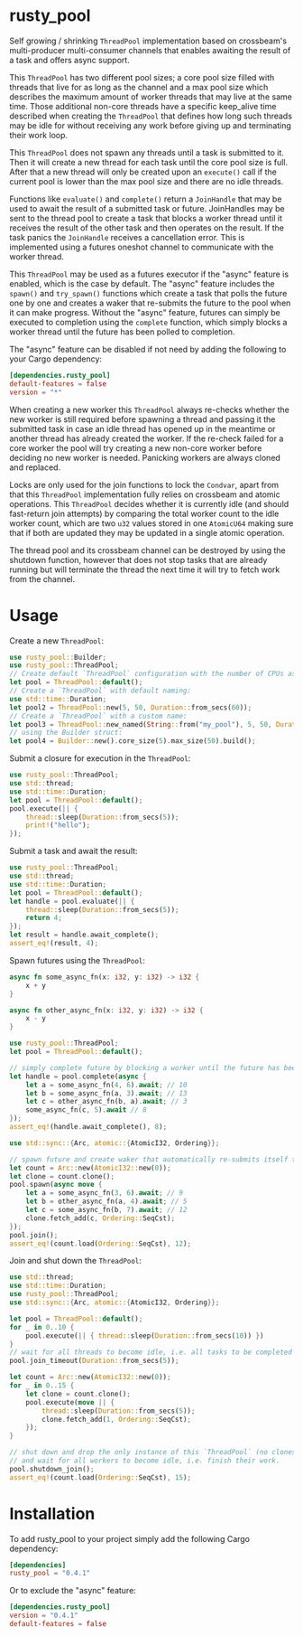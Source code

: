 # rusty_pool

Self growing / shrinking `ThreadPool` implementation based on crossbeam's
multi-producer multi-consumer channels that enables awaiting the result of a
task and offers async support.

This `ThreadPool` has two different pool sizes; a core pool size filled with
threads that live for as long as the channel and a max pool size which describes
the maximum amount of worker threads that may live at the same time.
Those additional non-core threads have a specific keep_alive time described when
creating the `ThreadPool` that defines how long such threads may be idle for
without receiving any work before giving up and terminating their work loop.

This `ThreadPool` does not spawn any threads until a task is submitted to it.
Then it will create a new thread for each task until the core pool size is full.
After that a new thread will only be created upon an `execute()` call if the
current pool is lower than the max pool size and there are no idle threads.

Functions like `evaluate()` and `complete()` return a `JoinHandle` that may be used
to await the result of a submitted task or future. JoinHandles may be sent to the
thread pool to create a task that blocks a worker thread until it receives the
result of the other task and then operates on the result. If the task panics the
`JoinHandle` receives a cancellation error. This is implemented using a futures
oneshot channel to communicate with the worker thread.

This `ThreadPool` may be used as a futures executor if the "async" feature is enabled,
which is the case by default. The "async" feature includes the `spawn()` and
`try_spawn()` functions which create a task that polls the future one by one and
creates a waker that re-submits the future to the pool when it can make progress.
Without the "async" feature, futures can simply be executed to completion using
the `complete` function, which simply blocks a worker thread until the future has
been polled to completion.

The "async" feature can be disabled if not need by adding the following to your
Cargo dependency:
```toml
[dependencies.rusty_pool]
default-features = false
version = "*"
```

When creating a new worker this `ThreadPool` always re-checks whether the new worker
is still required before spawning a thread and passing it the submitted task in case
an idle thread has opened up in the meantime or another thread has already created
the worker. If the re-check failed for a core worker the pool will try creating a
new non-core worker before deciding no new worker is needed. Panicking workers are
always cloned and replaced.

Locks are only used for the join functions to lock the `Condvar`, apart from that
this `ThreadPool` implementation fully relies on crossbeam and atomic operations.
This `ThreadPool` decides whether it is currently idle (and should fast-return
join attempts) by comparing the total worker count to the idle worker count, which
are two `u32` values stored in one `AtomicU64` making sure that if both are updated
they may be updated in a single atomic operation.

The thread pool and its crossbeam channel can be destroyed by using the shutdown
function, however that does not stop tasks that are already running but will
terminate the thread the next time it will try to fetch work from the channel.

# Usage
Create a new `ThreadPool`:
```rust
use rusty_pool::Builder;
use rusty_pool::ThreadPool;
// Create default `ThreadPool` configuration with the number of CPUs as core pool size
let pool = ThreadPool::default();
// Create a `ThreadPool` with default naming:
use std::time::Duration;
let pool2 = ThreadPool::new(5, 50, Duration::from_secs(60));
// Create a `ThreadPool` with a custom name:
let pool3 = ThreadPool::new_named(String::from("my_pool"), 5, 50, Duration::from_secs(60));
// using the Builder struct:
let pool4 = Builder::new().core_size(5).max_size(50).build();
```

Submit a closure for execution in the `ThreadPool`:
```rust
use rusty_pool::ThreadPool;
use std::thread;
use std::time::Duration;
let pool = ThreadPool::default();
pool.execute(|| {
    thread::sleep(Duration::from_secs(5));
    print!("hello");
});
```

Submit a task and await the result:
```rust
use rusty_pool::ThreadPool;
use std::thread;
use std::time::Duration;
let pool = ThreadPool::default();
let handle = pool.evaluate(|| {
    thread::sleep(Duration::from_secs(5));
    return 4;
});
let result = handle.await_complete();
assert_eq!(result, 4);
```

Spawn futures using the `ThreadPool`:
```rust
async fn some_async_fn(x: i32, y: i32) -> i32 {
    x + y
}

async fn other_async_fn(x: i32, y: i32) -> i32 {
    x - y
}

use rusty_pool::ThreadPool;
let pool = ThreadPool::default();

// simply complete future by blocking a worker until the future has been completed
let handle = pool.complete(async {
    let a = some_async_fn(4, 6).await; // 10
    let b = some_async_fn(a, 3).await; // 13
    let c = other_async_fn(b, a).await; // 3
    some_async_fn(c, 5).await // 8
});
assert_eq!(handle.await_complete(), 8);

use std::sync::{Arc, atomic::{AtomicI32, Ordering}};

// spawn future and create waker that automatically re-submits itself to the threadpool if ready to make progress, this requires the "async" feature which is enabled by default
let count = Arc::new(AtomicI32::new(0));
let clone = count.clone();
pool.spawn(async move {
    let a = some_async_fn(3, 6).await; // 9
    let b = other_async_fn(a, 4).await; // 5
    let c = some_async_fn(b, 7).await; // 12
    clone.fetch_add(c, Ordering::SeqCst);
});
pool.join();
assert_eq!(count.load(Ordering::SeqCst), 12);
```

Join and shut down the `ThreadPool`:
```rust
use std::thread;
use std::time::Duration;
use rusty_pool::ThreadPool;
use std::sync::{Arc, atomic::{AtomicI32, Ordering}};

let pool = ThreadPool::default();
for _ in 0..10 {
    pool.execute(|| { thread::sleep(Duration::from_secs(10)) })
}
// wait for all threads to become idle, i.e. all tasks to be completed including tasks added by other threads after join() is called by this thread or for the timeout to be reached
pool.join_timeout(Duration::from_secs(5));

let count = Arc::new(AtomicI32::new(0));
for _ in 0..15 {
    let clone = count.clone();
    pool.execute(move || {
        thread::sleep(Duration::from_secs(5));
        clone.fetch_add(1, Ordering::SeqCst);
    });
}

// shut down and drop the only instance of this `ThreadPool` (no clones) causing the channel to be broken leading all workers to exit after completing their current work
// and wait for all workers to become idle, i.e. finish their work.
pool.shutdown_join();
assert_eq!(count.load(Ordering::SeqCst), 15);
```

# Installation

To add rusty_pool to your project simply add the following Cargo dependency:
```toml
[dependencies]
rusty_pool = "0.4.1"
```

Or to exclude the "async" feature:
```toml
[dependencies.rusty_pool]
version = "0.4.1"
default-features = false
```